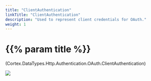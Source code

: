 ```yaml
---
title: "ClientAuthentication"
linkTitle: "ClientAuthentication"
description: "Used to represent client credentials for OAuth."
weight: 1
---
```


# {{% param title %}}

<p class="namespace">(Cortex.DataTypes.Http.Authentication.OAuth.ClientAuthentication)</p>

<img src="/images/work-in-progress.jpg">
